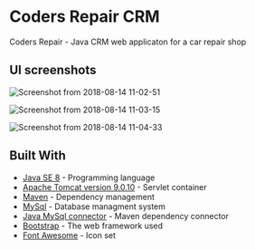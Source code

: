 # Coders Repair CRM

Coders Repair - Java CRM  web applicaton for a car repair shop

## UI screenshots
![Screenshot from 2018-08-14 11-02-51](https://user-images.githubusercontent.com/40804691/170724189-a4e11c5d-5019-4102-8ce0-674af0671b95.png)

![Screenshot from 2018-08-14 11-03-15](https://user-images.githubusercontent.com/40804691/170724212-7e362588-828c-4922-88d4-9e8583e95707.png)

![Screenshot from 2018-08-14 11-04-33](https://user-images.githubusercontent.com/40804691/170724222-6d7ae9ca-5891-4e09-98db-d4eedb115c11.png)

## Built With

* [Java SE 8](http://www.oracle.com/technetwork/java/javase/downloads/jdk8-downloads-2133151.html) - Programming language
* [Apache Tomcat version  9.0.10](http://tomcat.apache.org/) - Servlet container
* [Maven](https://maven.apache.org/) - Dependency management
* [MySql](https://www.mysql.com/) - Database managment system
* [Java MySql connector](https://mvnrepository.com/artifact/mysql/mysql-connector-java/8.0.11) - Maven dependency connector
* [Bootstrap](https://getbootstrap.com/) - The web framework used
* [Font Awesome](https://fontawesome.com/) - Icon set


